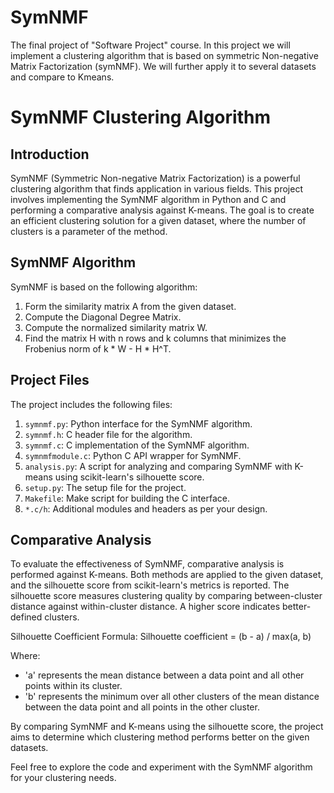 # SymNMF
The final project of "Software Project" course.
In this project we will implement a clustering algorithm that is based on symmetric Non-negative Matrix Factorization (symNMF).
We will further apply it to several datasets and compare to Kmeans. 

# SymNMF Clustering Algorithm

## Introduction
SymNMF (Symmetric Non-negative Matrix Factorization) is a powerful clustering algorithm that finds application in various fields. This project involves implementing the SymNMF algorithm in Python and C and performing a comparative analysis against K-means. The goal is to create an efficient clustering solution for a given dataset, where the number of clusters is a parameter of the method.

## SymNMF Algorithm
SymNMF is based on the following algorithm:

1. Form the similarity matrix A from the given dataset.
2. Compute the Diagonal Degree Matrix.
3. Compute the normalized similarity matrix W.
4. Find the matrix H with n rows and k columns that minimizes the Frobenius norm of k * W - H * H^T.

## Project Files
The project includes the following files:
1. `symnmf.py`: Python interface for the SymNMF algorithm.
2. `symnmf.h`: C header file for the algorithm.
3. `symnmf.c`: C implementation of the SymNMF algorithm.
4. `symnmfmodule.c`: Python C API wrapper for SymNMF.
5. `analysis.py`: A script for analyzing and comparing SymNMF with K-means using scikit-learn's silhouette score.
6. `setup.py`: The setup file for the project.
7. `Makefile`: Make script for building the C interface.
8. `*.c/h`: Additional modules and headers as per your design.

## Comparative Analysis
To evaluate the effectiveness of SymNMF, comparative analysis is performed against K-means. Both methods are applied to the given dataset, and the silhouette score from scikit-learn's metrics is reported. The silhouette score measures clustering quality by comparing between-cluster distance against within-cluster distance. A higher score indicates better-defined clusters.

Silhouette Coefficient Formula:
Silhouette coefficient = (b - a) / max(a, b)

Where:
- 'a' represents the mean distance between a data point and all other points within its cluster.
- 'b' represents the minimum over all other clusters of the mean distance between the data point and all points in the other cluster.

By comparing SymNMF and K-means using the silhouette score, the project aims to determine which clustering method performs better on the given datasets.

Feel free to explore the code and experiment with the SymNMF algorithm for your clustering needs.
